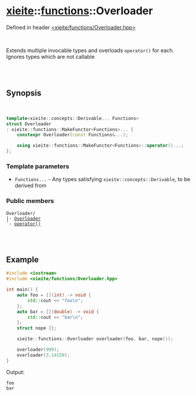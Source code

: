 # [xieite](../xieite.md)::[functions](../functions.md)::Overloader
Defined in header [<xieite/functions/Overloader.hpp>](../../include/xieite/functions/Overloader.hpp)

<br/>

Extends multiple invocable types and overloads `operator()` for each. Ignores types which are not callable

<br/><br/>

## Synopsis

<br/>

```cpp
template<xieite::concepts::Derivable... Functions>
struct Overloader
: xieite::functions::MakeFunctor<Functions>... {
	constexpr Overloader(const Functions&...);

	using xieite::functions::MakeFunctor<Functions>::operator()...;
};
```
### Template parameters
- `Functions...` - Any types satisfying `xieite::concepts::Derivable`, to be derived from
### Public members
<pre><code>Overloader/
|- <a href="./Overloader/constructor.md">Overloader</a>
`- <a href="./Overloader/operatorCall.md">operator()</a>
</code></pre>

<br/><br/>

## Example
```cpp
#include <iostream>
#include <xieite/functions/Overloader.hpp>

int main() {
	auto foo = [](int) -> void {
		std::cout << "foo\n";
	};
	auto bar = [](double) -> void {
		std::cout << "bar\n";
	};
	struct nope {};

	xieite::functions::Overloader overloader(foo, bar, nope());

	overloader(999);
	overloader(3.14159);
}
```
Output:
```
foo
bar
```
